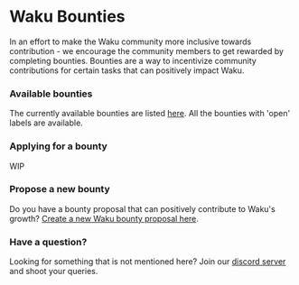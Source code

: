 # Waku Bounties

In an effort to make the Waku community more inclusive towards contribution - we encourage the community members to get rewarded by completing bounties.
Bounties are a way to incentivize community contributions for certain tasks that can positively impact Waku.


### Available bounties

The currently available bounties are listed [here](https://github.com/waku-org/bounties/labels/open).
All the bounties with 'open' labels are available.


### Applying for a bounty

WIP


### Propose a new bounty

Do you have a bounty proposal that can positively contribute to Waku's growth? [Create a new Waku bounty proposal here](https://github.com/waku-org/bounties/issues/new?assignees=hackyguru&labels=&projects=&template=new-bounty.md&title=%5BBOUNTY%5D+%3CTitle+of+the+bounty%3E).


### Have a question?

Looking for something that is not mentioned here? Join our [discord server](https://discord.waku.org) and shoot your queries.
